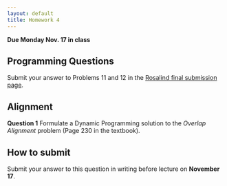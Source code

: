 ```yaml
---
layout: default
title: Homework 4
---
```


**Due Monday Nov. 17 in class**

## Programming Questions ##

Submit your answer to Problems 11 and 12 in the
[Rosalind final submission page](http://rosalind.info/classes/156/).

## Alignment ##

**Question 1**
Formulate a Dynamic Programming solution to the *Overlap Alignment* problem (Page 230 in the textbook).


## How to submit ##

Submit your answer to this question in writing before
lecture on **November 17**. 



